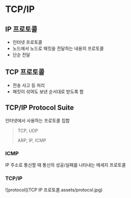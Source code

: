 # TCP/IP

## IP 프로토콜

- 인터넷 프로토콜
- 노드에서 노드로 패킷을 전달하는 내용의 프로토콜
- 단순 전달



## TCP 프로토콜

- 전송 사고 등 처리
- 패킷이 섞여도 보낸 순서대로 받도록 함



## TCP/IP Protocol Suite

인터넷에서 사용하는 프로토콜 집합

> TCP, UDP
>
> ARP, IP, ICMP



### ICMP

IP 주소로 통신할 때 통신의 성공/실패를 나타내는 메세지 프로토콜

### TCP/IP

![protocol](TCP IP 프로토콜.assets/protocol.jpg)